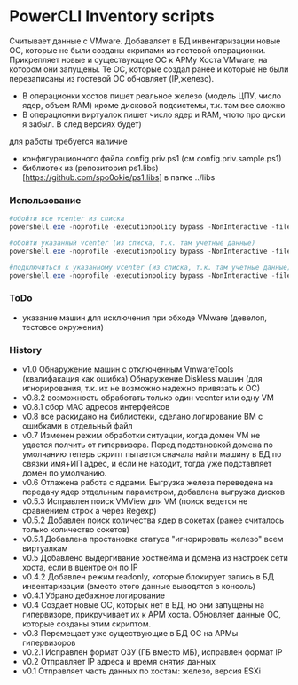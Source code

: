 # PowerCLI Inventory scripts
Считывает данные с VMware. Добаваляет в БД инвентаризации новые ОС, которые не были созданы скрипами из гостевой операционки. Прикрепляет новые и существующие ОС к АРМу Хоста VMware, на котором они запущены. Те ОС, которые создал ранее и которые не были перезаписаны из гостевой ОС обновляет (IP,железо).  
 * В операционки хостов пишет реальное железо (модель ЦПУ, число ядер, объем RAM) кроме дисковой подсистемы, т.к. там все сложно
 * В операционки виртуалок пишет число ядер и RAM, чтото про диски я забыл. В след версиях будет)
 
для работы требуется наличие 
 * конфигурационного файла config.priv.ps1 (см config.priv.sample.ps1)
 * библиотек из (репозитория ps1.libs)[https://github.com/spo0okie/ps1.libs] в папке ../libs

### Использование
```powershell
#обойти все vcenter из списка
powershell.exe -noprofile -executionpolicy bypass -NonInteractive -file C:\Tools\VM_Inventory\powercli.ps1

#обойти указанный vcenter (из списка, т.к. там учетные данные)
powershell.exe -noprofile -executionpolicy bypass -NonInteractive -file C:\Tools\VM_Inventory\powercli.ps1 vcenter

#подключиться к указанному vcenter (из списка, т.к. там учетные данные) и обработать одну VM
powershell.exe -noprofile -executionpolicy bypass -NonInteractive -file C:\Tools\VM_Inventory\powercli.ps1 vcenter vmname
```

### ToDo
 * указание машин для исключения при обходе VMware (девелоп, тестовое окружения)

### History
 * v1.0 Обнаружение машин с отключенным VmwareTools (квалифакация как ошибка)
		Обнаружение Diskless машин (для игнорирования, т.к. их не возможно надежно привязать к ОС)
 * v0.8.2 возможность обработать только один vcenter или одну VM
 * v0.8.1 сбор МАС адресов интерфейсов
 * v0.8 все раскидано на библиотеки, сделано логирование ВМ с ошибками в отдельный файл
 * v0.7 Изменен режим обработки ситуации, когда домен VM не удается полчить от гипервизора. Перед подстановкой домена по умолчанию теперь скрипт пытается сначала найти машину в БД по связки имя+ИП адрес, и если не находит, тогда уже подставляет домен по умолчанию.
 * v0.6 Отлажена работа с ядрами. Выгрузка железа переведена на передачу ядер отдельным параметром, добавлена выгрузка дисков
 * v0.5.3 Исправлен поиск VMView для VM (поиск ведется не сравнением строк а через Regexp)
 * v0.5.2 Добавлен поиск количества ядер в сокетах (ранее считалось только количество сокетов)
 * v0.5.1 Добавлена простановка статуса "игнорировать железо" всем виртуалкам
 * v0.5 Добавлено выдергивание хостнейма и домена из настроек сети хоста, если в вцентре он по IP
 * v0.4.2 Добавлен режим readonly, которые блокирует запись в БД инвентаризации (вместо этого данные выводятся в консоль)
 * v0.4.1 Убрано дебажное логирование
 * v0.4 Создает новые ОС, которых нет в БД, но они запущены на гипервизоре, прикручивает их к АРМ хоста. Обновляет данные ОС, которые созданы этим скриптом.
 * v0.3 Перемещает уже существующие в БД OC на АРМы гипервизоров
 * v0.2.1 Исправлен формат ОЗУ (ГБ вместо МБ), исправлен формат IP
 * v0.2 Отправляет IP адреса и время снятия данных
 * v0.1 Отправляет часть данных по хостам: железо, версия ESXi
